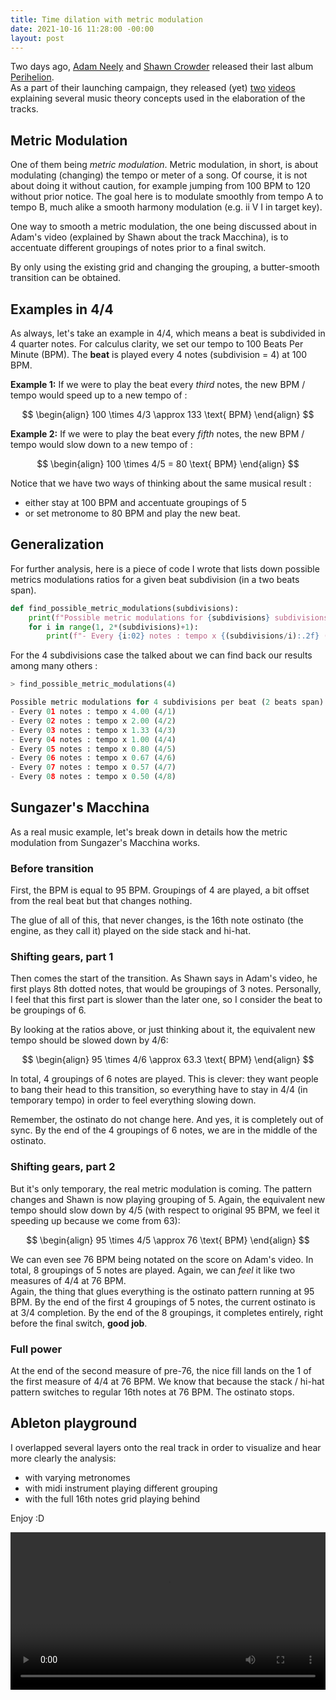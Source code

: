 ```yaml
---
title: Time dilation with metric modulation
date: 2021-10-16 11:28:00 -00:00
layout: post
---
```


Two days ago, [Adam Neely](https://www.youtube.com/channel/UCnkp4xDOwqqJD7sSM3xdUiQ) and [Shawn Crowder](https://www.youtube.com/channel/UCiPApSjDJ_ShVUbCFZRzxQQ) released their last album [Perihelion](https://sungazermusic.bandcamp.com/album/perihelion).  
As a part of their launching campaign, they released (yet) [two](https://youtu.be/_d8wApjLuf8) [videos](https://youtu.be/ACA-i8BOr9Q) explaining several music theory concepts used in the elaboration of the tracks.

## Metric Modulation

One of them being *metric modulation*. Metric modulation, in short, is about modulating (changing) the tempo or meter of a song. Of course, it is not about doing it without caution, for example jumping from 100 BPM to 120 without prior notice. The goal here is to modulate smoothly from tempo A to tempo B, much alike a smooth harmony modulation (e.g. ii V I in target key).

One way to smooth a metric modulation, the one being discussed about in Adam's video (explained by Shawn about the track Macchina), is to accentuate different groupings of notes prior to a final switch. 

By only using the existing grid and changing the grouping, a butter-smooth transition can be obtained.

## Examples in 4/4

As always, let's take an example in 4/4, which means a beat is subdivided in 4 quarter notes. For calculus clarity, we set our tempo to 100 Beats Per Minute (BPM). The **beat** is played every 4 notes (subdivision = 4) at 100 BPM.

**Example 1:** If we were to play the beat every *third* notes, the new BPM / tempo would speed up to a new tempo of :

$$
\begin{align}
   100 \times 4/3 \approx 133 \text{ BPM}
\end{align}
 $$

 **Example 2:** If we were to play the beat every *fifth* notes, the new BPM / tempo would slow down to a new tempo of :

$$
\begin{align}
   100 \times 4/5 = 80 \text{ BPM}
\end{align}
$$

Notice that we have two ways of thinking about the same musical result :
- either stay at 100 BPM and accentuate groupings of 5
- or set metronome to 80 BPM and play the new beat.

## Generalization

For further analysis, here is a piece of code I wrote that lists down possible metrics modulations ratios for a given beat subdivision (in a two beats span).

```python
def find_possible_metric_modulations(subdivisions):
    print(f"Possible metric modulations for {subdivisions} subdivisions per beat (2 beats span)")
    for i in range(1, 2*(subdivisions)+1):
        print(f"- Every {i:02} notes : tempo x {(subdivisions/i):.2f} ({subdivisions}/{i})")
```

For the 4 subdivisions case the talked about we can find back our results among many others : 

```python
> find_possible_metric_modulations(4)

Possible metric modulations for 4 subdivisions per beat (2 beats span)
- Every 01 notes : tempo x 4.00 (4/1)
- Every 02 notes : tempo x 2.00 (4/2)
- Every 03 notes : tempo x 1.33 (4/3)
- Every 04 notes : tempo x 1.00 (4/4)
- Every 05 notes : tempo x 0.80 (4/5)
- Every 06 notes : tempo x 0.67 (4/6)
- Every 07 notes : tempo x 0.57 (4/7)
- Every 08 notes : tempo x 0.50 (4/8)
```
## Sungazer's Macchina

As a real music example, let's break down in details how the metric modulation from Sungazer's Macchina works.

### Before transition
First, the BPM is equal to 95 BPM. Groupings of 4 are played, a bit offset from the real beat but that changes nothing. 

The glue of all of this, that never changes, is the 16th note ostinato (the engine, as they call it) played on the side stack and hi-hat.

### Shifting gears, part 1
Then comes the start of the transition. As Shawn says in Adam's video, he first plays 8th dotted notes, that would be groupings of 3 notes. Personally, I feel that this first part is slower than the later one, so I consider the beat to be groupings of 6.  

By looking at the ratios above, or just thinking about it, the equivalent new tempo should be slowed down by 4/6: 
 
$$
\begin{align}
   95 \times 4/6 \approx 63.3 \text{ BPM}
\end{align}
$$

In total, 4 groupings of 6 notes are played. This is clever: they want people to bang their head to this transition, so everything have to stay in 4/4 (in temporary tempo) in order to feel everything slowing down.

Remember, the ostinato do not change here. And yes, it is completely out of sync. By the end of the 4 groupings of 6 notes, we are in the middle of the ostinato.

### Shifting gears, part 2
But it's only temporary, the real metric modulation is coming. The pattern changes and Shawn is now playing grouping of 5. Again, the equivalent new tempo should slow down by 4/5 (with respect to original 95 BPM, we feel it speeding up because we come from 63): 

$$
\begin{align}
   95 \times 4/5 \approx 76 \text{ BPM}
\end{align}
$$

We can even see 76 BPM being notated on the score on Adam's video.
In total, 8 groupings of 5 notes are played. Again, we can *feel* it like two measures of 4/4 at 76 BPM.  
Again, the thing that glues everything is the ostinato pattern running at 95 BPM. By the end of the first 4 groupings of 5 notes, the current ostinato is at 3/4 completion. By the end of the 8 groupings, it completes entirely, right before the final switch, **good job**.

### Full power
At the end of the second measure of pre-76, the nice fill lands on the 1 of the first measure of 4/4 at 76 BPM. We know that because the stack / hi-hat pattern switches to regular 16th notes at 76 BPM. The ostinato stops.

## Ableton playground

I overlapped several layers onto the real track in order to visualize and hear more clearly the analysis:
- with varying metronomes
- with midi instrument playing different grouping
- with the full 16th notes grid playing behind

Enjoy :D

<div style="text-align:center;">
<video  style="margin: 0 auto; width: 100%; max-width: 1020px;">
```
   <source src="../images/explain_machina.mp4" type="video/mp4" />
```
   </video>
</div>